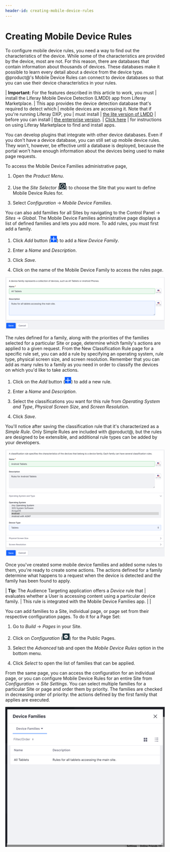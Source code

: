 ```yaml
---
header-id: creating-mobile-device-rules
---
```


# Creating Mobile Device Rules

To configure mobile device rules, you need a way to find out the characteristics
of the device. While some of the characteristics are provided by the device,
most are not. For this reason, there are databases that contain information
about thousands of devices. These databases make it possible to learn every
detail about a device from the device type. @product@'s Mobile Device Rules can
connect to device databases so that you can use their device characteristics in
your rules. 

| **Important:** For the features described in this article to work, you must
| install the Liferay Mobile Device Detection (LMDD) app from Liferay Marketplace.
| This app provides the device detection database that's required to detect which
| mobile devices are accessing it. Note that if you're running Liferay DXP, you
| must install
| [the lite version of LMDD](https://web.liferay.com/marketplace/-/mp/application/92831494)
| before you can install
| [the enterprise version](https://web.liferay.com/marketplace/-/mp/application/35419014).
| [Click here](/docs/7-1/user/-/knowledge_base/u/using-the-liferay-marketplace)
| for instructions on using Liferay Marketplace to find and install apps.

You can develop plugins that integrate with other device databases. Even if you
don't have a device database, you can still set up mobile device rules. They
won't, however, be effective until a database is deployed, because the portal
won't have enough information about the devices being used to make page
requests.
<!-- Uncomment when the referenced article is published. Jim
To learn how to tap into @product@'s Device API, see the 
Using the Device Recognition API(/develop/tutorials/-/knowledge_base/7-1/using-the-device-recognition-api)
tutorial.
-->

To access the Mobile Device Families administrative page,

1.  Open the *Product Menu*.

2.  Use the *Site Selector* (![Site Selector](../../../../../../images/icon-compass.png)) to choose the Site that you
    want to define Mobile Device Rules for.
 
3.  Select *Configuration* &rarr; *Mobile Device Families*.

You can also add families for all Sites by navigating to the Control Panel
&rarr; *Sites* &rarr; *Global*. The Mobile Device Families administrative page
displays a list of defined families and lets you add more. To add rules, you
must first add a family.

1.  Click *Add* button (![Add Family](../../../../../../images/icon-add.png)) to 
    add a *New Device Family*.

2.  Enter a *Name* and *Description*.

3.  Click *Save*.

4.  Click on the name of the Mobile Device Family to access the rules page.

![Figure 1: Create a Mobile Device Family so you can create rules.](../../../../../../images/mobile-device-families.png)

The rules defined for a family, along with the priorities of the families
selected for a particular Site or page, determine which family's actions are
applied to a given request. From the New Classification Rule page for a
specific rule set, you can add a rule by specifying an operating system, rule
type, physical screen size, and screen resolution. Remember that you can add as
many rules to a family as you need in order to classify the devices on which
you'd like to take actions.

1.  Click on the *Add* button (![Add Classification Rule](../../../../../../images/icon-add.png)) to add a new rule.

2.  Enter a *Name* and *Description*.

3.  Select the classifications you want for this rule from *Operating System and
    Type*, *Physical Screen Size*, and *Screen Resolution*.

4.  Click *Save*.

You'll notice after saving the classification rule that it's characterized as a 
*Simple Rule*. Only Simple Rules are included with @product@, but the rules 
are designed to be extensible, and additional rule types can be added by your 
developers.

![Figure 2: Select the operating system and device type for your rule.](../../../../../../images/mobile-device-editing-rule.png)

Once you've created some mobile device families and added some rules to them,
you're ready to create some actions. The actions defined for a family determine
what happens to a request when the device is detected and the family has been
found to apply.

| **Tip:** The Audience Targeting application offers a *Device* rule that
| evaluates whether a User is accessing content using a particular device family.
| This rule is integrated with the Mobile Device Families app.
| 
| <!-- Add link once available (LRDOCS-4644)
| Visit the
| [Liferay Audience Targeting Rules](discover/portal/-/knowledge_base/7-1/liferay-audience-targeting-rules#device)
| section for more details.
| -->

You can add families to a Site, individual page, or page set from their
respective configuration pages. To do it for a Page Set:

1.  Go to *Build* &rarr; *Pages* in your Site.

2.  Click on *Configuration* 
    (![Configure](../../../../../../images/icon-page-gear.png)) for the Public 
    Pages.
 
3.  Select the *Advanced* tab and open the *Mobile Device Rules* option in the
    bottom menu.

4.  Click *Select* to open the list of families that can be applied.

From the same page, you can access the configuration for an individual page, or
you can configure Mobile Device Rules for an entire Site from *Configuration*
&rarr; *Site Settings*. You can select multiple families for a particular Site
or page and order them by priority. The families are checked in decreasing order
of priority: the actions defined by the first family that applies are executed.

![Figure 3: You can select a mobile device family to apply for a Site or page.](../../../../../../images/mobile-device-selection.png)
